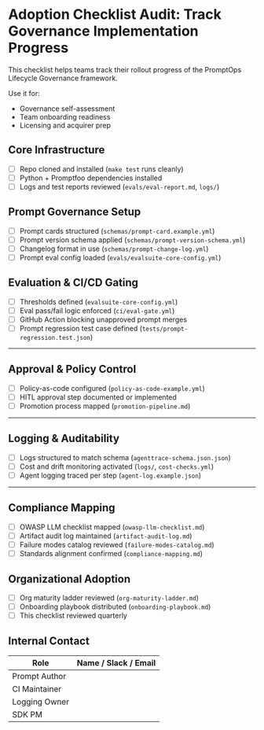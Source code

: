 # Adoption Checklist Audit: Track Governance Implementation Progress

This checklist helps teams track their rollout progress of the PromptOps Lifecycle Governance framework.

Use it for:

- Governance self-assessment
- Team onboarding readiness
- Licensing and acquirer prep

## Core Infrastructure

- [ ] Repo cloned and installed (`make test` runs cleanly)
- [ ] Python + Promptfoo dependencies installed
- [ ] Logs and test reports reviewed (`evals/eval-report.md`, `logs/`)

## Prompt Governance Setup

- [ ] Prompt cards structured (`schemas/prompt-card.example.yml`)
- [ ] Prompt version schema applied (`schemas/prompt-version-schema.yml`)
- [ ] Changelog format in use (`schemas/prompt-change-log.yml`)
- [ ] Prompt eval config loaded (`evals/evalsuite-core-config.yml`)

## Evaluation & CI/CD Gating

- [ ] Thresholds defined (`evalsuite-core-config.yml`)
- [ ] Eval pass/fail logic enforced (`ci/eval-gate.yml`)
- [ ] GitHub Action blocking unapproved prompt merges
- [ ] Prompt regression test case defined (`tests/prompt-regression.test.json`)

---

## Approval & Policy Control

- [ ] Policy-as-code configured (`policy-as-code-example.yml`)
- [ ] HITL approval step documented or implemented
- [ ] Promotion process mapped (`promotion-pipeline.md`)

---

## Logging & Auditability

- [ ] Logs structured to match schema (`agenttrace-schema.json.json`)
- [ ] Cost and drift monitoring activated (`logs/`, `cost-checks.yml`)
- [ ] Agent logging traced per step (`agent-log.example.json`)

---

## Compliance Mapping

- [ ] OWASP LLM checklist mapped (`owasp-llm-checklist.md`)
- [ ] Artifact audit log maintained (`artifact-audit-log.md`)
- [ ] Failure modes catalog reviewed (`failure-modes-catalog.md`)
- [ ] Standards alignment confirmed (`compliance-mapping.md`)

## Organizational Adoption

- [ ] Org maturity ladder reviewed (`org-maturity-ladder.md`)
- [ ] Onboarding playbook distributed (`onboarding-playbook.md`)
- [ ] This checklist reviewed quarterly

## Internal Contact

| Role          | Name / Slack / Email |
| ------------- | -------------------- |
| Prompt Author |                      |
| CI Maintainer |                      |
| Logging Owner |                      |
| SDK PM        |                      |

